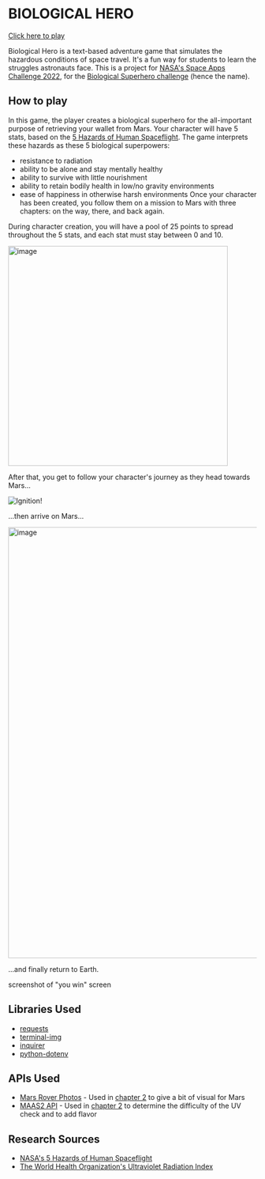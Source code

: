 # BIOLOGICAL HERO
[Click here to play](https://digital-raiders-nasa22.herokuapp.com/)

Biological Hero is a text-based adventure game that simulates the hazardous conditions of space travel. It's a fun way for students to learn the struggles astronauts face.
This is a project for [NASA's Space Apps Challenge 2022](https://www.spaceappschallenge.org/), for the [Biological Superhero challenge](https://2022.spaceappschallenge.org/challenges/2022-challenges/space-biology-superhero/details) (hence the name).

## How to play

In this game, the player creates a biological superhero for the all-important purpose of retrieving your wallet from Mars.
Your character will have 5 stats, based on the [5 Hazards of Human Spaceflight](https://www.nasa.gov/hrp/5-hazards-of-human-spaceflight).
The game interprets these hazards as these 5 biological superpowers:
- resistance to radiation
- ability to be alone and stay mentally healthy
- ability to survive with little nourishment
- ability to retain bodily health in low/no gravity environments
- ease of happiness in otherwise harsh environments
Once your character has been created, you follow them on a mission to Mars with three chapters: on the way, there, and back again.

During character creation, you will have a pool of 25 points to spread throughout the 5 stats, and each stat must stay between 0 and 10. 

<img width="445" alt="image" src="https://user-images.githubusercontent.com/113556883/193467497-c777ac09-564b-4531-8bcf-f6981ed77357.png">

After that, you get to follow your character's journey as they head towards Mars...

![Ignition!](https://user-images.githubusercontent.com/113556883/193467946-cbfdc8f6-ccdd-4fb4-bc2b-e8dec15581ae.gif)

...then arrive on Mars...

<img width="872" alt="image" src="https://user-images.githubusercontent.com/34243402/193467362-8e54bd0b-1d93-4d05-9983-c271bbb5afce.png">

...and finally return to Earth.

screenshot of "you win" screen

## Libraries Used

- [requests](https://pypi.org/project/requests/)
- [terminal-img](https://pypi.org/project/terminal-img/)
- [inquirer](https://pypi.org/project/inquirer/)
- [python-dotenv](https://pypi.org/project/python-dotenv/)

## APIs Used

- [Mars Rover Photos](https://github.com/chrisccerami/mars-photo-api) - Used in [chapter 2](https://github.com/randolph-code-club/space_apps_2022/blob/main/level2.py#L24) to give a bit of visual for Mars
- [MAAS2 API](https://maas2.apollorion.com/) - Used in [chapter 2](https://github.com/randolph-code-club/space_apps_2022/blob/main/level2.py#L31) to determine the difficulty of the UV check and to add flavor

## Research Sources

- [NASA's 5 Hazards of Human Spaceflight](https://www.nasa.gov/hrp/5-hazards-of-human-spaceflight)
- [The World Health Organization's Ultraviolet Radiation Index](https://www.who.int/news-room/questions-and-answers/item/radiation-the-ultraviolet-(uv)-index)
